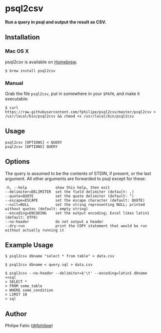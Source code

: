 # psql2csv

**Run a query in psql and output the result as CSV.**

## Installation

### Mac OS X

psql2csv is available on [Homebrew](http://brew.sh/).

    $ brew install psql2csv

### Manual

Grab the file `psql2csv`, put in somewhere in your `$PATH`, and make it
executable:

    $ curl https://raw.githubusercontent.com/fphilipe/psql2csv/master/psql2csv > /usr/local/bin/psql2csv && chmod +x /usr/local/bin/psql2csv

## Usage

    psql2csv [OPTIONS] < QUERY
    psql2csv [OPTIONS] QUERY

## Options

The query is assumed to be the contents of STDIN, if present, or the last
argument. All other arguments are forwarded to psql except for these:

    -h, --help             show this help, then exit
    --delimiter=DELIMITER  set the field delimiter (default: ,)
    --quote=QUOTE          set the quote delimiter (default: ")
    --escape=ESCAPE        set the escape character (default: QUOTE)
    --null=NULL            set the string representing NULL; printed without quotes (default: empty string)
    --encoding=ENCODING    set the output encoding; Excel likes latin1 (default: UTF8)
    --no-header            do not output a header
    --dry-run              print the COPY statement that would be run without actually running it

## Example Usage

    $ psql2csv dbname "select * from table" > data.csv

    $ psql2csv dbname < query.sql > data.csv

    $ psql2csv --no-header --delimiter=$'\t' --encoding=latin1 dbname <<sql
    > SELECT *
    > FROM some_table
    > WHERE some_condition
    > LIMIT 10
    > sql

## Author

Philipe Fatio ([@fphilipe](https://github.com/fphilipe))
